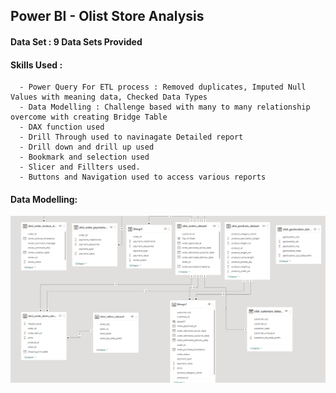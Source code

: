 ## Power BI - Olist Store Analysis

#### Data Set : 9 Data Sets Provided
#### Skills Used : 
      - Power Query For ETL process : Removed duplicates, Imputed Null Values with meaning data, Checked Data Types
      - Data Modelling : Challenge based with many to many relationship overcome with creating Bridge Table
      - DAX function used
      - Drill Through used to navinagate Detailed report
      - Drill down and drill up used
      - Bookmark and selection used
      - Slicer and Fillters used.
      - Buttons and Navigation used to access various reports
#### Data Modelling:
![Alt text](https://github.com/Afrinazath/Olist_Store_Analysis-Power-BI-Excel-Tableau-SQL/blob/main/Power%20Bi/DataModel.png)
